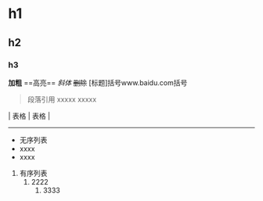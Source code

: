 # h1
## h2
### h3

**加粗**
==高亮==
*斜体*
~~删除~~
[标题]括号www.baidu.com括号

>段落引用
>xxxxx
>xxxxx

| 表格 | 表格 |


---
- 无序列表
- xxxx
- xxxx

1. 有序列表
    1. 2222
        1. 3333


